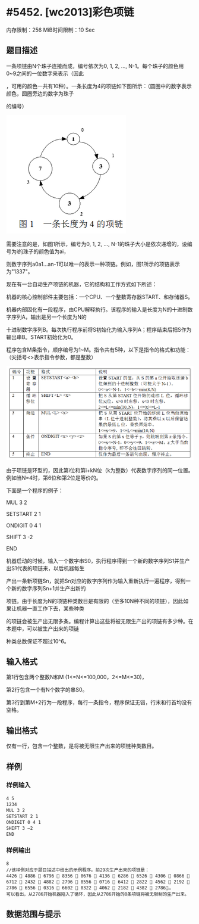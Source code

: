 # #5452. [wc2013]彩色项链

内存限制：256 MiB时间限制：10 Sec

## 题目描述

一条项链由N个珠子连接而成，编号依次为0, 1, 2, &hellip;, N-1。每个珠子的颜色用0~9之间的一位数字来表示（因此

，可用的颜色一共有10种）。一条长度为4的项链如下图所示：（圆圈中的数字表示颜色，圆圈旁边的数字为珠子

的编号）

 

![](upload/201811/111(1).png)

需要注意的是，如图1所示，编号为0, 1, 2, &hellip;, N-1的珠子大小是依次递增的，设编号为i的珠子的颜色值为ai，

则数字序列a0a1&hellip;an-1可以唯一的表示一种项链。例如，图1所示的项链表示为"1337"。

现在有一台自动生产项链的机器，它的结构和工作方式如下所述：

机器的核心控制部件主要包括：一个CPU、一个整数寄存器START、和存储器S。

机器内部固化有一段程序，由CPU解释执行。该程序的输入是长度为N的十进制数字序列A，输出是另一个长度为N的

十进制数字序列B。每次执行程序前将S初始化为输入序列A；程序结束后把S作为输出串B。START初始化为0。

程序包含M条指令，顺序编号为1~M。指令共有5种，以下是指令的格式和功能：（尖括号<>表示指令参数，都是整数）

![](upload/201811/222.jpg)

由于项链是环型的，因此第i位和第i+kN位（k为整数）代表数字序列的同一位置。例如当N=4时，第6位和第2位是等价的。

下面是一个程序的例子：

MUL 3 2

SETSTART 2 1

ONDIGIT 0 4 1

SHIFT 3 -2

END

机器启动的时候，输入一个数字串S0，执行程序得到一个新的数字序列S1并生产出S1代表的项链来，以后机器每生

产出一条新项链Sn，就把Sn对应的数字序列作为输入重新执行一遍程序，得到一个新的数字序列Sn+1并生产出新的

项链。由于长度为N的项链种类数目是有限的（至多10N种不同的项链），因此如果让机器一直工作下去，某些种类

的项链会被生产出无限多条。编程计算出这些将被无限生产出的项链有多少种。在本题中，可以被生产出来的项链

种类总数保证不超过10^6。

## 输入格式

第1行包含两个整数N和M (1<=N<=100,000，2<=M<=30)，

第2行包含一个有N个数字的串S0。

第3行到第M+2行为一段程序，每行一条指令，程序保证无错，行末和行首均没有空格。

## 输出格式

仅有一行，包含一个整数，是将被无限生产出来的项链种类数目。

## 样例

### 样例输入

    
    4 5
    1234
    MUL 3 2
    SETSTART 2 1
    ONDIGIT 0 4 1
    SHIFT 3 –2
    END
    

### 样例输出

    
    8
    //该样例对应于题目描述中给出的示例程序。前29次生产出来的项链是：
    4426  4886  6796  8356  0676  4136  6286  6526  4306  0866 
    6712  2432  4882  2796  8556  0716  6412  2822  4562  2192 
    2786  6556  0316  6602  0322  4062  2182  4382  2786…
    可以看出，从2786开始机器陷入了循环，因此从2786开始的8条项链将被无限制的生产出来。
    

## 数据范围与提示
